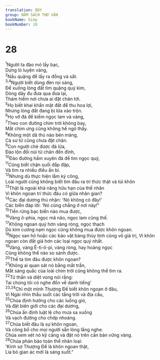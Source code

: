 ```yaml
---
translation: BDY
group: NĂM SÁCH THƠ VĂN
bookName: Gióp 
bookNumber: 18
---
```


<div class="title"><h1>28</h1></div>
<span class="verse giop_28_1"><sup>1</sup>Người ta đào mỏ lấy bạc,<br/>Dựng lò luyện vàng,<br/></span>
<span class="verse giop_28_2"><sup>2</sup>Nấu quặng để lấy ra đồng và sắt.<br/></span>
<span class="verse giop_28_3 giop_28_4"><sup>3,4</sup>Người biết dùng đèn rọi sáng,<br/>Để xuống lòng đất tìm quặng quý kim,<br/>Dòng dây đu đưa qua đưa lại,<br/>Thám hiểm nơi chưa ai đặt chân tới.<br/></span>
<span class="verse giop_28_5"><sup>5</sup>Họ biết khai khẩn mặt đất để thu hoa lợi,<br/>Nhưng lòng đất đang bị lửa xáo trộn.<br/></span>
<span class="verse giop_28_6"><sup>6</sup>Họ vỡ đá để kiếm ngọc lam và vàng,<br/></span>
<span class="verse giop_28_7"><sup>7</sup>Theo con đường chim trời không bay,<br/>Mắt chim ưng cũng không hề ngó thấy.<br/></span>
<span class="verse giop_28_8"><sup>8</sup>Không một dã thú nào bén mảng,<br/>Cả sư tử cũng chưa đặt chân.<br/></span>
<span class="verse giop_28_9"><sup>9</sup>Con người chẻ được đá lửa,<br/>Đảo lộn đồi núi từ chân đến đỉnh,<br/></span>
<span class="verse giop_28_10"><sup>10</sup>Đào đường hầm xuyên đá để tìm ngọc quý,<br/></span>
<span class="verse giop_28_11"><sup>11</sup>Cũng biết chận suối đắp đập,<br/>Và tìm ra nhiều điều ẩn bí.<br/></span>
<span class="verse giop_28_12"><sup>12</sup>Nhưng dù thực hiện lắm kỳ công,<br/>Loài người cũng không biết tìm đâu ra tri thức thật và túi khôn<br/></span>
<span class="verse giop_28_13"><sup>13</sup>Thật là ngoài khả năng hữu hạn của thế nhân<br/>Vì khôn ngoan tri thức đâu có giữa nhân gian?<br/></span>
<span class="verse giop_28_14"><sup>14</sup>Các đại dương thú nhận: &#39;Nó không có đây!&#39;<br/>Các biển đáp lời: &#39;Nó cũng chẳng ở nơi này!&#34;<br/></span>
<span class="verse giop_28_15"><sup>15</sup>Tiền rừng bạc biển nào mua được,<br/></span>
<span class="verse giop_28_16"><sup>16</sup>Vàng ô-phia, ngọc mã não, ngọc lam cũng thế.<br/></span>
<span class="verse giop_28_17"><sup>17</sup>Không ngoan quý hơn vàng ròng, ngọc thạch<br/>Dù kim cương nạm ngọc cũng không mua được khôn ngoan.<br/></span>
<span class="verse giop_28_18"><sup>18</sup>Ngọc san hô hoặc các bảo vật bàng thủy tinh cũng vô giá trị, Vì khôn ngoan còn đắt giá hơn các loại ngọc quý nhất.<br/></span>
<span class="verse giop_28_19"><sup>19</sup>Vàng, vàng Ê-ti-ô-pi, vàng ròng, hay hoàng ngọc<br/>Cũng không thể nào so sánh được.<br/></span>
<span class="verse giop_28_20"><sup>20</sup>Thế ta tìm đâu được khôn ngoan?<br/></span>
<span class="verse giop_28_21"><sup>21</sup>Không ai quan sát nó bằng mắt trần,<br/>Mắt sáng quắc của loài chim trời cũng không thể tìm ra.<br/></span>
<span class="verse giop_28_22"><sup>22</sup>Tử thần và diệt vong nói rằng:<br/>Tai chúng tôi có nghe đồn về danh tiếng&#39;<br/></span>
<span class="verse giop_28_23 giop_28_24"><sup>23,24</sup>Chỉ một mình Thượng Đế biết khôn ngoan ở đâu,<br/>Vì Ngài nhìn thấu suốt các tầng trời và địa cầu,<br/></span>
<span class="verse giop_28_25"><sup>25</sup>Chúa định hướng cho các luồng gió,<br/>Và đặt biên giới cho các đại dương,<br/></span>
<span class="verse giop_28_26"><sup>26</sup>Chúa ấn định luật lệ cho mưa sa xuống<br/>Và vạch đường cho chớp nhoáng.<br/></span>
<span class="verse giop_28_27"><sup>27</sup>Chúa biết đâu là sự khôn ngoan,<br/>Và công bố cho mọi người sẵn lòng lắng nghe.<br/>Chúa xem xét nó kỹ càng và đặt nó trên căn bản vững vàng.<br/></span>
<span class="verse giop_28_28"><sup>28</sup>Chúa phán bảo toàn thể nhân loại:<br/>&#39;Kính sợ Thượng Đế là khôn ngoan thật,<br/>Lìa bỏ gian ác mới là sáng suốt.&#34;</span>
